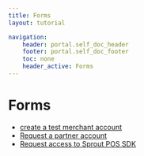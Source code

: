```yaml
---
title: Forms
layout: tutorial

navigation:
    header: portal.self_doc_header 
    footer: portal.self_doc_footer
    toc: none
    header_active: Forms
---
```


# Forms


* [create a test merchant account](/portal/forms/create_test_merchant_account)
* [Request a partner account ](/portal/forms/request_partner_account)
* [Request access to Sprout POS SDK](/portal/forms/request_sprout_POS_SDK_access)

